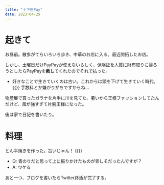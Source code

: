 ```yaml
---
title: "土下座Pay"
date: 2023-04-29
---
```


# 起きて
お昼前。散歩がてらいろいろ歩き、中華のお店に入る。最近開拓したお店。

しかし、土曜日だけPayPayが使えないらしく、保険証を人質に財布取りに帰ろうとしたらPayPayを**赦し**てくれたのでそれで払った。
- 好きなことで生きていくのは古い。これからは頭を下げて生きていく時代。
{{<tweet user="dango_bot" id="1652174890848616448">}}
手数料とか嫌がりがちですからね...

物産展で買ったガラナを片手に川を見てた。暑いから王様ファッションしてたんだけど、風が強すぎて片腕王様になった。

後は家で日記を書いたり。

# 料理
とん平焼きを作った。旨いじゃん！
{{<tweet user="dango_bot" id="1652284063649251336">}}

- Q: 青のりだと思って上に振りかけたものが青しそだったんですが？
- A: ウケる

あと一つ、ブログを書いたらTwitter終活が完了する。